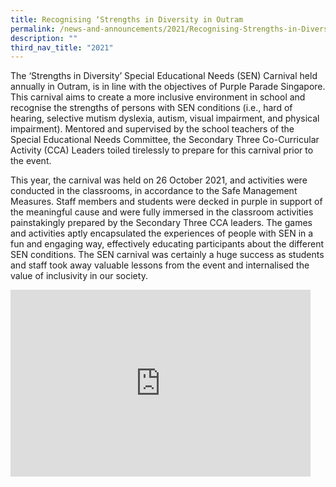 ```yaml
---
title: Recognising ‘Strengths in Diversity in Outram
permalink: /news-and-announcements/2021/Recognising-Strengths-in-Diversity-in-Outram/
description: ""
third_nav_title: "2021"
---
```

The ‘Strengths in Diversity’ Special Educational Needs (SEN) Carnival held annually in Outram, is in line with the objectives of Purple Parade Singapore. This carnival aims to create a more inclusive environment in school and recognise the strengths of persons with SEN conditions (i.e., hard of hearing, selective mutism dyslexia, autism, visual impairment, and physical impairment). Mentored and supervised by the school teachers of the Special Educational Needs Committee, the Secondary Three Co-Curricular Activity (CCA) Leaders toiled tirelessly to prepare for this carnival prior to the event.

This year, the carnival was held on 26 October 2021, and activities were conducted in the classrooms, in accordance to the Safe Management Measures. Staff members and students were decked in purple in support of the meaningful cause and were fully immersed in the classroom activities painstakingly prepared by the Secondary Three CCA leaders. The games and activities aptly encapsulated the experiences of people with SEN in a fun and engaging way, effectively educating participants about the different SEN conditions. The SEN carnival was certainly a huge success as students and staff took away valuable lessons from the event and internalised the value of inclusivity in our society.

<iframe allowfullscreen="true" height="299" width="480" frameborder="0" src="https://docs.google.com/presentation/d/e/2PACX-1vTKwm5W4LthRBY1hRJxP7Ky4mM11RLizCdQUPhtVKgWDx_8xf-v3N-r_CGEGPvqQlgerRd6yZ81apC5/embed?start=false&amp;loop=false&amp;delayms=3000"></iframe>